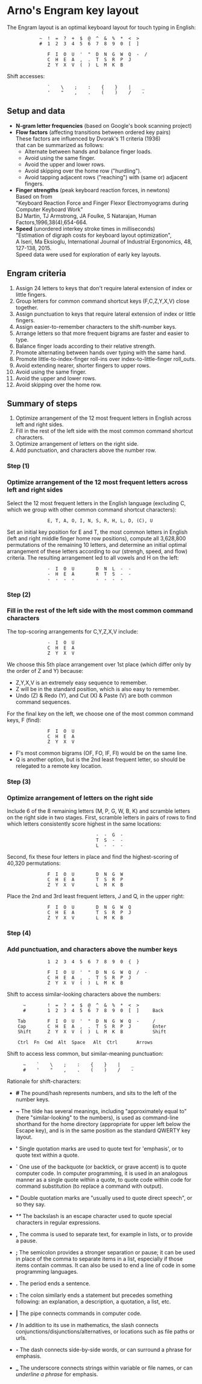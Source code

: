 # Arno's Engram key layout

The Engram layout is an optimal keyboard layout for touch typing in English:



                ~  !  =  ?  +  $  @  ^  &  %  *  <  >
                #  1  2  3  4  5  6  7  8  9  0  [  ]     

                   F  I  O  U  '  "  D  N  G  W  Q  -  /
                   C  H  E  A  ,  .  T  S  R  P  J        
                   Z  Y  X  V  (  )  L  M  K  B           


Shift accesses:

                   `    \    ;    :    {    }    |    _
                   '    "    ,    .    (    )    /    -


## Setup and data
  - **N-gram letter frequencies** (based on Google's book scanning project)
  - **Flow factors** (affecting transitions between ordered key pairs) <br>
    These factors are influenced by Dvorak's 11 criteria (1936)  
    that can be summarized as follows:
      - Alternate between hands and balance finger loads.
      - Avoid using the same finger.
      - Avoid the upper and lower rows.
      - Avoid skipping over the home row ("hurdling").
      - Avoid tapping adjacent rows ("reaching") with (same or) adjacent fingers.
  - **Finger strengths** (peak keyboard reaction forces, in newtons) <br>
      Based on  from <br>
      "Keyboard Reaction Force and Finger Flexor Electromyograms during Computer Keyboard Work" <br>
      BJ Martin, TJ Armstrong, JA Foulke, S Natarajan, Human Factors,1996,38(4),654-664.
  - **Speed** (unordered interkey stroke times in milliseconds) <br>
      "Estimation of digraph costs for keyboard layout optimization", <br>
      A Iseri, Ma Eksioglu, International Journal of Industrial Ergonomics, 48, 127-138, 2015. <br>
      Speed data were used for exploration of early key layouts.

## Engram criteria
  1.  Assign 24 letters to keys that don't require lateral extension of index or little fingers.
  2.  Group letters for common command shortcut keys (F,C,Z,Y,X,V) close together.
  3.  Assign punctuation to keys that require lateral extension of index or little fingers.
  4.  Assign easier-to-remember characters to the shift-number keys.
  5.  Arrange letters so that more frequent bigrams are faster and easier to type.
  6.  Balance finger loads according to their relative strength.
  7.  Promote alternating between hands over typing with the same hand.
  8.  Promote little-to-index-finger roll-ins over index-to-little-finger roll_outs.
  9.  Avoid extending nearer, shorter fingers to upper rows.
  10. Avoid using the same finger.
  11. Avoid the upper and lower rows.
  12. Avoid skipping over the home row.
  
## Summary of steps
  1. Optimize arrangement of the 12 most frequent letters in English across left and right sides.
  2. Fill in the rest of the left side with the most common command shortcut characters.
  3. Optimize arrangement of letters on the right side.
  4. Add punctuation, and characters above the number row.

### Step (1)
### Optimize arrangement of the 12 most frequent letters across left and right sides

Select the 12 most frequent letters in the English language 
(excluding C, which we group with other common command shortcut characters):

                   E, T, A, O, I, N, S, R, H, L, D, (C), U

Set an initial key position for E and T, the most common letters in English
(left and right middle finger home row positions), compute all 3,628,800
permutations of the remaining 10 letters, and determine an initial optimal
arrangement of these letters according to our (strengh, speed, and flow) criteria.
The resulting arrangement led to all vowels and H on the left:

                   -  I  O  U        D  N  L  -  - 
                   -  H  E  A        R  T  S  -  -
                   -  -  -  -        -  -  -  -

### Step (2)
### Fill in the rest of the left side with the most common command characters

The top-scoring arrangements for C,Y,Z,X,V include:

                   -  I  O  U
                   C  H  E  A
                   Z  Y  X  V

We choose this 5th place arrangement over 1st place
(which differ only by the order of Z and Y) because:

  - Z,Y,X,V is an extremely easy sequence to remember.
  - Z will be in the standard position, which is also easy to remember.
  - Undo (Z) & Redo (Y), and Cut (X) & Paste (V) are both common command sequences. 

For the final key on the left, we choose one of the most common command keys, F (find):

                   F  I  O  U
                   C  H  E  A
                   Z  Y  X  V

  - F's most common bigrams (OF, FO, IF, FI) would be on the same line.
  - Q is another option, but is the 2nd least frequent letter, 
      so should be relegated to a remote key location.

### Step (3)
### Optimize arrangement of letters on the right side

Include 6 of the 8 remaining letters (M, P, G, W, B, K)
and scramble letters on the right side in two stages.
First, scramble letters in pairs of rows to find which letters 
consistently score highest in the same locations:

                                     -  -  G  -
                                     T  S  -  -
                                     L  -  -  -
                                
Second, fix these four letters in place and find the highest-scoring of 40,320 permutations:

                   F  I  O  U        D  N  G  W
                   C  H  E  A        T  S  R  P
                   Z  Y  X  V        L  M  K  B

Place the 2nd and 3rd least frequent letters, J and Q, in the upper right:

                   F  I  O  U        D  N  G  W  Q
                   C  H  E  A        T  S  R  P  J 
                   Z  Y  X  V        L  M  K  B

### Step (4)
### Add punctuation, and characters above the number keys

                   1  2  3  4  5  6  7  8  9  0  {  }
      
                   F  I  O  U  '  "  D  N  G  W  Q  /  -
                   C  H  E  A  ,  .  T  S  R  P  J 
                   Z  Y  X  V  (  )  L  M  K  B   

Shift to access similar-looking characters above the numbers:


          ~        !  =  ?  +  $  @  ^  &  %  *  <  >
          #        1  2  3  4  5  6  7  8  9  0  [  ]     Back

        Tab        F  I  O  U  '  "  D  N  G  W  Q  -     /
        Cap        C  H  E  A  ,  .  T  S  R  P  J        Enter
        Shift      Z  Y  X  V  (  )  L  M  K  B           Shift

        Ctrl  Fn  Cmd  Alt  Space   Alt  Ctrl       Arrows


Shift to access less common, but similar-meaning punctuation:

          ~    `    \    ;    :    {    }    |    _
          #    '    "    ,    .    (    )    /    -

Rationale for shift-characters:
- **#**  The pound/hash represents numbers, and sits to the left of the number keys.
- **~**  The tilde has several meanings, including "approximately equal to" 
   (here "similar-looking" to the numbers), is used as command-line shorthand 
   for the home directory (appropriate for upper left below the Escape key), 
   and is in the same position as the standard QWERTY key layout.

- **'**  Single quotation marks are used to quote text for 'emphasis',
   or to quote text within a quote.
- **`**  One use of the backquote (or backtick, or grave accent) is to quote computer code.
   In computer programming, it is used in an analogous manner as a single quote within
   a quote, to quote code within code for command substitution (to replace a command with output).

- **"**  Double quotation marks are "usually used to quote direct speech", or so they say.
- **\**  The backslash is an escape character used to quote special characters in regular expressions.

- **,**  The comma is used to separate text, for example in lists, or to provide a pause.
- **;**  The semicolon provides a stronger separation or pause; it can be used in place 
   of the comma to separate items in a list, especially if those items contain commas.
   It can also be used to end a line of code in some programming languages.
   
- **.**  The period ends a sentence.
- **:**  The colon similarly ends a statement but precedes something following:
   an explanation, a description, a quotation, a list, etc.

- **|**  The pipe connects commands in computer code.
- **/**  In addition to its use in mathematics, the slash connects 
   conjunctions/disjunctions/alternatives, or locations such as file paths or urls.

- **-**  The dash connects side-by-side words, or can surround a phrase for emphasis.
- **_**  The underscore connects strings within variable or file names, 
   or can _underline a phrase_ for emphasis.
